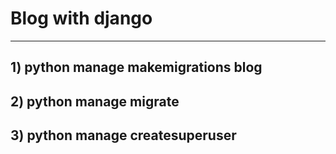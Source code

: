 # Blog with django
-------------------------
## 1) python manage makemigrations blog
## 2) python manage migrate
## 3) python manage createsuperuser
